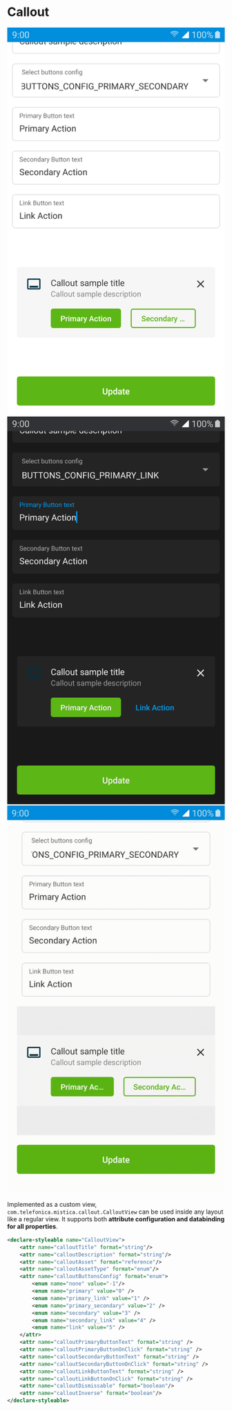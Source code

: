 # Callout

<p align="center">
   <img src="../../../../../../../../doc/images/callout/callout_1.png" />
   <img src="../../../../../../../../doc/images/callout/callout_2.png" />
   <img src="../../../../../../../../doc/images/callout/callout_3.gif" />
</p>

Implemented as a custom view, `com.telefonica.mistica.callout.CalloutView` can be used inside any layout like a regular view. It supports both **attribute
configuration and databinding for all properties**.

```xml
<declare-styleable name="CalloutView">
	<attr name="calloutTitle" format="string"/>
	<attr name="calloutDescription" format="string"/>
	<attr name="calloutAsset" format="reference"/>
    <attr name="calloutAssetType" format="enum"/>   
	<attr name="calloutButtonsConfig" format="enum">
		<enum name="none" value="-1"/>
		<enum name="primary" value="0" />
		<enum name="primary_link" value="1" />
		<enum name="primary_secondary" value="2" />
		<enum name="secondary" value="3" />
		<enum name="secondary_link" value="4" />
		<enum name="link" value="5" />
	</attr>
	<attr name="calloutPrimaryButtonText" format="string" />
	<attr name="calloutPrimaryButtonOnClick" format="string" />
	<attr name="calloutSecondaryButtonText" format="string" />
	<attr name="calloutSecondaryButtonOnClick" format="string" />
	<attr name="calloutLinkButtonText" format="string" />
	<attr name="calloutLinkButtonOnClick" format="string" />
	<attr name="calloutDismissable" format="boolean"/>
	<attr name="calloutInverse" format="boolean"/>
</declare-styleable>
```
